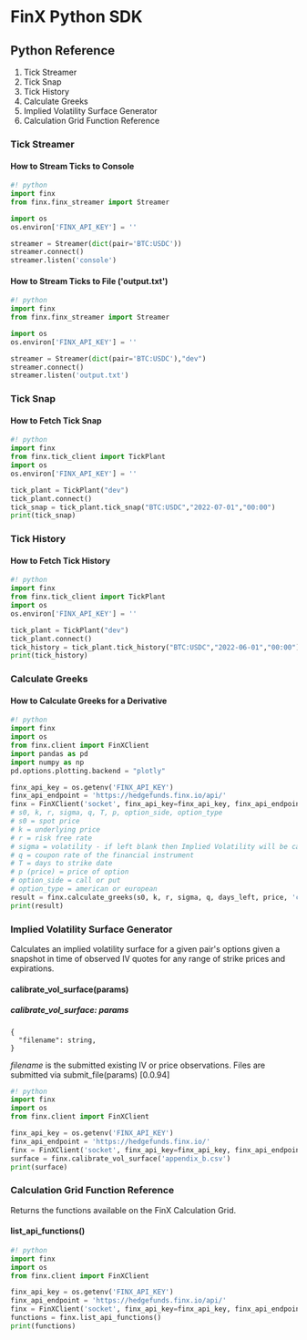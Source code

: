 # FinX Python SDK

## Python Reference

1. Tick Streamer
2. Tick Snap
3. Tick History
4. Calculate Greeks
5. Implied Volatility Surface Generator
6. Calculation Grid Function Reference

### Tick Streamer

#### How to Stream Ticks to Console

```python
#! python
import finx
from finx.finx_streamer import Streamer

import os
os.environ['FINX_API_KEY'] = ''

streamer = Streamer(dict(pair='BTC:USDC'))
streamer.connect()
streamer.listen('console')
```

#### How to Stream Ticks to File ('output.txt')

```python
#! python
import finx
from finx.finx_streamer import Streamer

import os
os.environ['FINX_API_KEY'] = ''

streamer = Streamer(dict(pair='BTC:USDC'),"dev")
streamer.connect()
streamer.listen('output.txt')
```

### Tick Snap

#### How to Fetch Tick Snap

```python
#! python
import finx
from finx.tick_client import TickPlant
import os
os.environ['FINX_API_KEY'] = ''

tick_plant = TickPlant("dev")
tick_plant.connect()
tick_snap = tick_plant.tick_snap("BTC:USDC","2022-07-01","00:00")
print(tick_snap)
```

### Tick History

#### How to Fetch Tick History

```python
#! python
import finx
from finx.tick_client import TickPlant
import os
os.environ['FINX_API_KEY'] = ''

tick_plant = TickPlant("dev")
tick_plant.connect()
tick_history = tick_plant.tick_history("BTC:USDC","2022-06-01","00:00")
print(tick_history)
```

### Calculate Greeks

#### How to Calculate Greeks for a Derivative

```python
#! python
import finx
import os
from finx.client import FinXClient
import pandas as pd
import numpy as np
pd.options.plotting.backend = "plotly"

finx_api_key = os.getenv('FINX_API_KEY')
finx_api_endpoint = 'https://hedgefunds.finx.io/api/'
finx = FinXClient('socket', finx_api_key=finx_api_key, finx_api_endpoint=finx_api_endpoint, ssl=True)
# s0, k, r, sigma, q, T, p, option_side, option_type
# s0 = spot price
# k = underlying price
# r = risk free rate
# sigma = volatility - if left blank then Implied Volatility will be calculated from option price
# q = coupon rate of the financial instrument
# T = days to strike date
# p (price) = price of option
# option_side = call or put
# option_type = american or european
result = finx.calculate_greeks(s0, k, r, sigma, q, days_left, price, 'call', 'european')
print(result)
```



### Implied Volatility Surface Generator

Calculates an implied volatility surface for a given pair's options given a snapshot in time of observed IV quotes 
for any range of strike prices and expirations.

#### calibrate_vol_surface(params)

##### calibrate_vol_surface: params

```params
{
  "filename": string, 
}
```

*filename* is the submitted existing IV or price observations. Files are submitted via submit_file(params) [0.0.94]

```python
#! python
import finx
import os
from finx.client import FinXClient

finx_api_key = os.getenv('FINX_API_KEY')
finx_api_endpoint = 'https://hedgefunds.finx.io/'
finx = FinXClient('socket', finx_api_key=finx_api_key, finx_api_endpoint=finx_api_endpoint, ssl=True)
surface = finx.calibrate_vol_surface('appendix_b.csv')
print(surface)
```

### Calculation Grid Function Reference

Returns the functions available on the FinX Calculation Grid.

#### list_api_functions()

```python
#! python
import finx
import os
from finx.client import FinXClient

finx_api_key = os.getenv('FINX_API_KEY')
finx_api_endpoint = 'https://hedgefunds.finx.io/api/'
finx = FinXClient('socket', finx_api_key=finx_api_key, finx_api_endpoint=finx_api_endpoint, ssl=True)
functions = finx.list_api_functions()
print(functions)
```